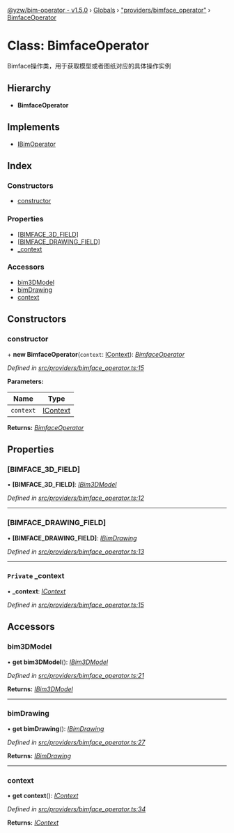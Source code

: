 [@yzw/bim-operator - v1.5.0](../README.md) › [Globals](../globals.md) › ["providers/bimface_operator"](../modules/_providers_bimface_operator_.md) › [BimfaceOperator](_providers_bimface_operator_.bimfaceoperator.md)

# Class: BimfaceOperator

Bimface操作类，用于获取模型或者图纸对应的具体操作实例

## Hierarchy

* **BimfaceOperator**

## Implements

* [IBimOperator](../interfaces/_interface_.ibimoperator.md)

## Index

### Constructors

* [constructor](_providers_bimface_operator_.bimfaceoperator.md#constructor)

### Properties

* [[BIMFACE_3D_FIELD]](_providers_bimface_operator_.bimfaceoperator.md#[bimface_3d_field])
* [[BIMFACE_DRAWING_FIELD]](_providers_bimface_operator_.bimfaceoperator.md#[bimface_drawing_field])
* [_context](_providers_bimface_operator_.bimfaceoperator.md#private-_context)

### Accessors

* [bim3DModel](_providers_bimface_operator_.bimfaceoperator.md#bim3dmodel)
* [bimDrawing](_providers_bimface_operator_.bimfaceoperator.md#bimdrawing)
* [context](_providers_bimface_operator_.bimfaceoperator.md#context)

## Constructors

###  constructor

\+ **new BimfaceOperator**(`context`: [IContext](../interfaces/_interface_.icontext.md)): *[BimfaceOperator](_providers_bimface_operator_.bimfaceoperator.md)*

*Defined in [src/providers/bimface_operator.ts:15](https://github.com/youkaisteve/bim-operator/blob/90a5443/src/providers/bimface_operator.ts#L15)*

**Parameters:**

Name | Type |
------ | ------ |
`context` | [IContext](../interfaces/_interface_.icontext.md) |

**Returns:** *[BimfaceOperator](_providers_bimface_operator_.bimfaceoperator.md)*

## Properties

###  [BIMFACE_3D_FIELD]

• **[BIMFACE_3D_FIELD]**: *[IBim3DModel](../interfaces/_interface_.ibim3dmodel.md)*

*Defined in [src/providers/bimface_operator.ts:12](https://github.com/youkaisteve/bim-operator/blob/90a5443/src/providers/bimface_operator.ts#L12)*

___

###  [BIMFACE_DRAWING_FIELD]

• **[BIMFACE_DRAWING_FIELD]**: *[IBimDrawing](../interfaces/_interface_.ibimdrawing.md)*

*Defined in [src/providers/bimface_operator.ts:13](https://github.com/youkaisteve/bim-operator/blob/90a5443/src/providers/bimface_operator.ts#L13)*

___

### `Private` _context

• **_context**: *[IContext](../interfaces/_interface_.icontext.md)*

*Defined in [src/providers/bimface_operator.ts:15](https://github.com/youkaisteve/bim-operator/blob/90a5443/src/providers/bimface_operator.ts#L15)*

## Accessors

###  bim3DModel

• **get bim3DModel**(): *[IBim3DModel](../interfaces/_interface_.ibim3dmodel.md)*

*Defined in [src/providers/bimface_operator.ts:21](https://github.com/youkaisteve/bim-operator/blob/90a5443/src/providers/bimface_operator.ts#L21)*

**Returns:** *[IBim3DModel](../interfaces/_interface_.ibim3dmodel.md)*

___

###  bimDrawing

• **get bimDrawing**(): *[IBimDrawing](../interfaces/_interface_.ibimdrawing.md)*

*Defined in [src/providers/bimface_operator.ts:27](https://github.com/youkaisteve/bim-operator/blob/90a5443/src/providers/bimface_operator.ts#L27)*

**Returns:** *[IBimDrawing](../interfaces/_interface_.ibimdrawing.md)*

___

###  context

• **get context**(): *[IContext](../interfaces/_interface_.icontext.md)*

*Defined in [src/providers/bimface_operator.ts:34](https://github.com/youkaisteve/bim-operator/blob/90a5443/src/providers/bimface_operator.ts#L34)*

**Returns:** *[IContext](../interfaces/_interface_.icontext.md)*
